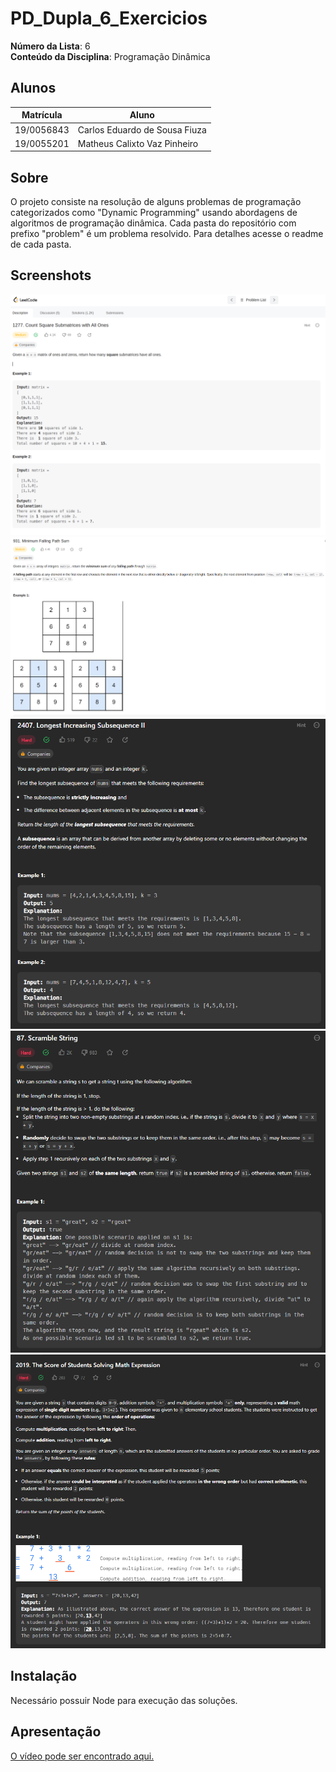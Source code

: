 # PD_Dupla_6_Exercicios

**Número da Lista**: 6<br>
**Conteúdo da Disciplina**: Programação Dinâmica<br>

## Alunos
|Matrícula | Aluno |
| -- | -- |
| 19/0056843  |  Carlos Eduardo de Sousa Fiuza |
| 19/0055201  |  Matheus Calixto Vaz Pinheiro |

## Sobre 
O projeto consiste na resolução de alguns problemas de programação categorizados como "Dynamic Programming" usando abordagens de algoritmos de programação dinâmica.
Cada pasta do repositório com prefixo "problem" é um problema resolvido. Para detalhes acesse o readme de cada pasta.

## Screenshots
<div align="center">
    <img src="./assets/problem1.png"></img>
</div>
<div align="center">
    <img src="./assets/problem2.png"></img>
</div>
<div align="center">
    <img src="./assets/problem3.png"></img>
</div>
<div align="center">
    <img src="./assets/problem4.png"></img>
</div>
<div align="center">
    <img src="./assets/problem5.png"></img>
</div>

## Instalação 
Necessário possuir Node para execução das soluções.

## Apresentação
[O vídeo pode ser encontrado aqui.](/assets/presentation.mp4)




